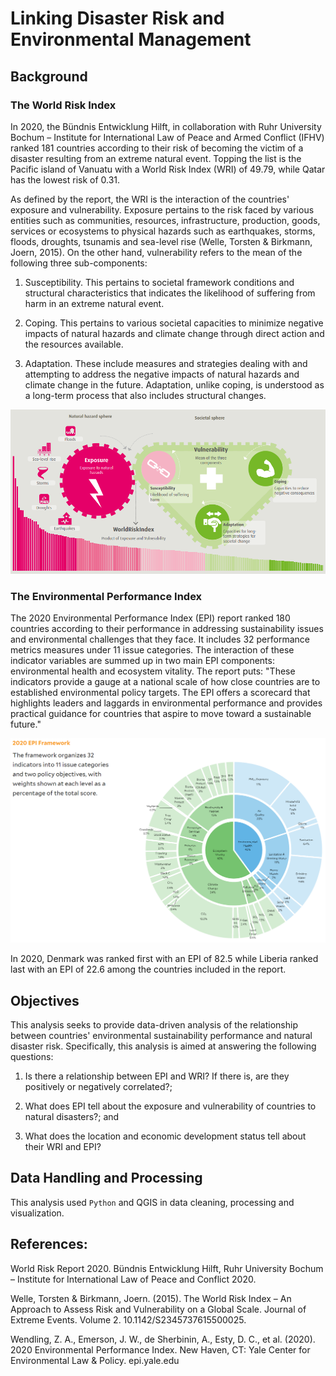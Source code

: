 # Linking Disaster Risk and Environmental Management

## Background

### The World Risk Index

In 2020, the Bündnis Entwicklung Hilft, in collaboration with Ruhr University Bochum – Institute for International Law of Peace and Armed Conflict (IFHV) ranked 181 countries according to their risk of becoming the victim of a disaster resulting from an extreme natural event. Topping the list is the Pacific island of Vanuatu with a World Risk Index (WRI) of 49.79, while Qatar has the lowest risk of 0.31.

As defined by the report, the WRI is the interaction of the countries' exposure and vulnerability. Exposure pertains to the risk faced by various entities such as communities, resources, infrastructure, production, goods, services or ecosystems to physical hazards such as earthquakes, storms, floods, droughts, tsunamis and sea-level rise (Welle, Torsten & Birkmann, Joern, 2015).  On the other hand, vulnerability refers to the mean of the following three sub-components:

1.	Susceptibility. This pertains to societal framework conditions and structural characteristics that indicates the likelihood of suffering from harm in an extreme natural event.

2.	Coping. This pertains to various societal capacities to minimize negative impacts of natural hazards and climate change through direct action and the resources available.

3.	Adaptation. These include measures and strategies dealing with and attempting to address the negative impacts of natural hazards and climate change in the future. Adaptation, unlike coping, is understood as a long-term process that also includes structural changes.

![](https://github.com/jsacoba/pai789_finalproject/blob/main/script6_riskmap_world/wri_components.PNG)

### The Environmental Performance Index

The 2020 Environmental Performance Index (EPI) report ranked 180 countries according to their performance in addressing sustainability issues and environmental challenges that they face. It includes 32 performance metrics measures under 11 issue categories. The interaction of these indicator variables are summed up in two main EPI components: environmental health and ecosystem vitality. The report puts: "These indicators provide a gauge at a national scale of how close countries are to established environmental policy targets. The EPI offers a scorecard that highlights leaders and laggards in environmental performance and provides practical guidance for countries that aspire to move toward a sustainable future."

![](https://github.com/jsacoba/pai789_finalproject/blob/main/script6_riskmap_world/epi_components.PNG)

In 2020, Denmark was ranked first with an EPI of 82.5 while Liberia ranked last with an EPI of 22.6 among the countries included in the report.

## Objectives

This analysis seeks to provide data-driven analysis of the relationship between countries' environmental sustainability performance and natural disaster risk. Specifically, this analysis is aimed at answering the following questions:

1. Is there a relationship between EPI and WRI? If there is, are they positively or negatively correlated?;

2. What does EPI tell about the exposure and vulnerability of countries to natural disasters?; and

3. What does the location and economic development status tell about their WRI and EPI?

## Data Handling and Processing

This analysis used `Python` and QGIS in data cleaning, processing and visualization. 

## References:

World Risk Report 2020. Bündnis Entwicklung Hilft, Ruhr University Bochum – Institute for International Law of Peace and Conflict 2020. 

Welle, Torsten & Birkmann, Joern. (2015). The World Risk Index – An Approach to Assess Risk and Vulnerability on a Global Scale. Journal of Extreme Events. Volume 2. 10.1142/S2345737615500025. 

Wendling, Z. A., Emerson, J. W., de Sherbinin, A., Esty, D. C., et al. (2020). 2020 Environmental Performance Index. New Haven, CT: Yale Center for Environmental Law & Policy. epi.yale.edu
